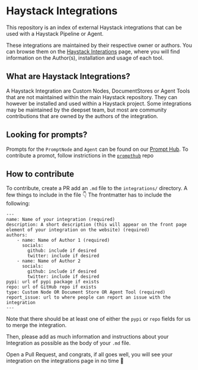# Haystack Integrations

This repository is an index of external Haystack integrations that can be used with a Haystack Pipeline or Agent.

These integrations are maintained by their respective owner or authors. You can browse them on the [Haystack Interations]() page, where you will find information on the Author(s), installation and usage of each tool.

## What are Haystack Integrations?

A Haystack Integration are Custom Nodes, DocumentStores or Agent Tools that are not maintained within the main Haystack repository. They can however be installed and used within a Haystack project. Some integrations may be maintained by the deepset team, but most are community contributions that are owned by the authors of the integration. 

## Looking for prompts?

Prompts for the `PromptNode` and `Agent` can be found on our [Prompt Hub](https://prompthub.deepset.ai).
To contribute a promot, follow instrictions in the [`prompthub`](https://github.com/deepset-ai/prompthub) repo

## How to contribute

To contribute, create a PR add an `.md` file to the `integrations/` directory. A few things to include in the file 👇
The frontmatter has to include the following:
```
---
name: Name of your integration (required)
description: A short description (this will appear on the front page element of your integration on the website) (required)
authors:
    - name: Name of Author 1 (required)
      socials:
        github: include if desired
        twitter: include if desired
    - name: Name of Author 2
      socials:
        github: include if desired
        twitter: include if desired
pypi: url of pypi package if exists
repo: url of GitHub repo if exists 
type: Custom Node OR Document Store OR Agent Tool (required)
report_issue: url to where people can report an issue with the integration
---
```
Note that there should be at least one of either the `pypi` or `repo` fields for us to merge the integration.

Then, please add as much information and instructions about your Integration as possible as the body of your `.md` file.

Open a Pull Request, and congrats, if all goes well, you will see your integration on the integrations page in no time 🥳